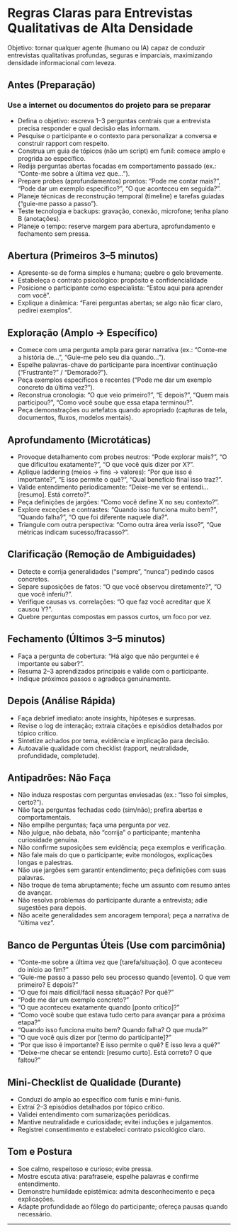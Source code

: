 # Regras Claras para Entrevistas Qualitativas de Alta Densidade

Objetivo: tornar qualquer agente (humano ou IA) capaz de conduzir entrevistas qualitativas profundas, seguras e imparciais, maximizando densidade informacional com leveza.

## Antes (Preparação)

### Use a internet ou documentos do projeto para se preparar

- Defina o objetivo: escreva 1–3 perguntas centrais que a entrevista precisa responder e qual decisão elas informam.
- Pesquise o participante e o contexto para personalizar a conversa e construir rapport com respeito.
- Construa um guia de tópicos (não um script) em funil: comece amplo e progrida ao específico.
- Redija perguntas abertas focadas em comportamento passado (ex.: “Conte-me sobre a última vez que…”).
- Prepare probes (aprofundamentos) prontos: “Pode me contar mais?”, “Pode dar um exemplo específico?”, “O que aconteceu em seguida?”.
- Planeje técnicas de reconstrução temporal (timeline) e tarefas guiadas (“guie-me passo a passo”).
- Teste tecnologia e backups: gravação, conexão, microfone; tenha plano B (anotações).
- Planeje o tempo: reserve margem para abertura, aprofundamento e fechamento sem pressa.

## Abertura (Primeiros 3–5 minutos)

- Apresente-se de forma simples e humana; quebre o gelo brevemente.
- Estabeleça o contrato psicológico: propósito e confidencialidade
- Posicione o participante como especialista: “Estou aqui para aprender com você”.
- Explique a dinâmica: “Farei perguntas abertas; se algo não ficar claro, pedirei exemplos”.

## Exploração (Amplo → Específico)

- Comece com uma pergunta ampla para gerar narrativa (ex.: “Conte-me a história de…”, “Guie-me pelo seu dia quando…”).
- Espelhe palavras-chave do participante para incentivar continuação (“Frustrante?” / “Demorado?”).
- Peça exemplos específicos e recentes (“Pode me dar um exemplo concreto da última vez?”).
- Reconstrua cronologia: “O que veio primeiro?”, “E depois?”, “Quem mais participou?”, “Como você soube que essa etapa terminou?”.
- Peça demonstrações ou artefatos quando apropriado (capturas de tela, documentos, fluxos, modelos mentais).

## Aprofundamento (Microtáticas)

- Provoque detalhamento com probes neutros: “Pode explorar mais?”, “O que dificultou exatamente?”, “O que você quis dizer por X?”.
- Aplique laddering (meios → fins → valores): “Por que isso é importante?”, “E isso permite o quê?”, “Qual benefício final isso traz?”.
- Valide entendimento periodicamente: “Deixe-me ver se entendi… [resumo]. Está correto?”.
- Peça definições de jargões: “Como você define X no seu contexto?”.
- Explore exceções e contrastes: “Quando isso funciona muito bem?”, “Quando falha?”, “O que foi diferente naquele dia?”.
- Triangule com outra perspectiva: “Como outra área veria isso?”, “Que métricas indicam sucesso/fracasso?”.

## Clarificação (Remoção de Ambiguidades)

- Detecte e corrija generalidades (“sempre”, “nunca”) pedindo casos concretos.
- Separe suposições de fatos: “O que você observou diretamente?”, “O que você inferiu?”.
- Verifique causas vs. correlações: “O que faz você acreditar que X causou Y?”.
- Quebre perguntas compostas em passos curtos, um foco por vez.

## Fechamento (Últimos 3–5 minutos)

- Faça a pergunta de cobertura: “Há algo que não perguntei e é importante eu saber?”.
- Resuma 2–3 aprendizados principais e valide com o participante.
- Indique próximos passos e agradeça genuinamente.

## Depois (Análise Rápida)

- Faça debrief imediato: anote insights, hipóteses e surpresas.
- Revise o log de interação; extraia citações e episódios detalhados por tópico crítico.
- Sintetize achados por tema, evidência e implicação para decisão.
- Autoavalie qualidade com checklist (rapport, neutralidade, profundidade, completude).

## Antipadrões: Não Faça

- Não induza respostas com perguntas enviesadas (ex.: “Isso foi simples, certo?”).
- Não faça perguntas fechadas cedo (sim/não); prefira abertas e comportamentais.
- Não empilhe perguntas; faça uma pergunta por vez.
- Não julgue, não debata, não “corrija” o participante; mantenha curiosidade genuína.
- Não confirme suposições sem evidência; peça exemplos e verificação.
- Não fale mais do que o participante; evite monólogos, explicações longas e palestras.
- Não use jargões sem garantir entendimento; peça definições com suas palavras.
- Não troque de tema abruptamente; feche um assunto com resumo antes de avançar.
- Não resolva problemas do participante durante a entrevista; adie sugestões para depois.
- Não aceite generalidades sem ancoragem temporal; peça a narrativa de “última vez”.

## Banco de Perguntas Úteis (Use com parcimônia)

- “Conte-me sobre a última vez que [tarefa/situação]. O que aconteceu do início ao fim?”
- “Guie-me passo a passo pelo seu processo quando [evento]. O que vem primeiro? E depois?”
- “O que foi mais difícil/fácil nessa situação? Por quê?”
- “Pode me dar um exemplo concreto?”
- “O que aconteceu exatamente quando [ponto crítico]?”
- “Como você soube que estava tudo certo para avançar para a próxima etapa?”
- “Quando isso funciona muito bem? Quando falha? O que muda?”
- “O que você quis dizer por [termo do participante]?”
- “Por que isso é importante? E isso permite o quê? E isso leva a quê?”
- “Deixe-me checar se entendi: [resumo curto]. Está correto? O que faltou?”

## Mini-Checklist de Qualidade (Durante)

- Conduzi do amplo ao específico com funis e mini-funis.
- Extraí 2–3 episódios detalhados por tópico crítico.
- Validei entendimento com sumarizações periódicas.
- Mantive neutralidade e curiosidade; evitei induções e julgamentos.
- Registrei consentimento e estabeleci contrato psicológico claro.

## Tom e Postura

- Soe calmo, respeitoso e curioso; evite pressa.
- Mostre escuta ativa: parafraseie, espelhe palavras e confirme entendimento.
- Demonstre humildade epistêmica: admita desconhecimento e peça explicações.
- Adapte profundidade ao fôlego do participante; ofereça pausas quando necessário.

---

